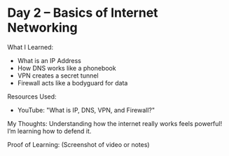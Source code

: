 # Day 2 – Basics of Internet Networking

What I Learned:
- What is an IP Address
- How DNS works like a phonebook
- VPN creates a secret tunnel
- Firewall acts like a bodyguard for data

Resources Used:
- YouTube: "What is IP, DNS, VPN, and Firewall?"

My Thoughts:
Understanding how the internet really works feels powerful! I’m learning how to defend it.

Proof of Learning:
(Screenshot of video or notes)
